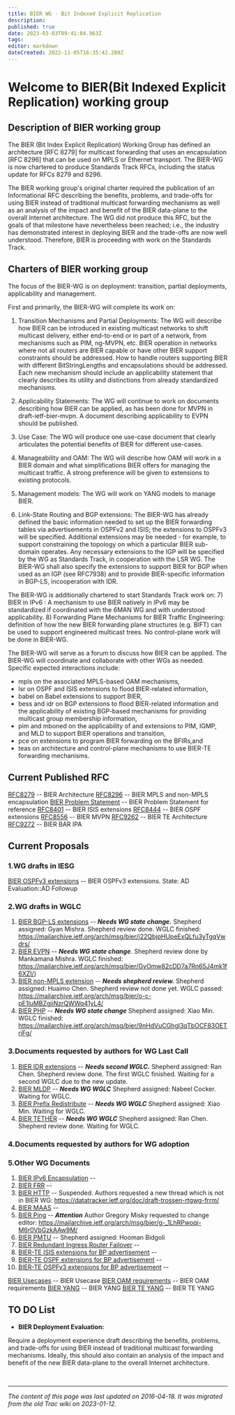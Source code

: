 ```yaml
---
title: BIER WG - Bit Indexed Explicit Replication
description: 
published: true
date: 2023-03-03T09:41:04.963Z
tags: 
editor: markdown
dateCreated: 2022-11-05T16:35:42.289Z
---
```


# Welcome to BIER(Bit Indexed Explicit Replication) working group

## Description of BIER working group

The BIER (Bit Index Explicit Replication) Working Group has defined an architecture [RFC 8279] for multicast forwarding that uses an encapsulation [RFC 8296] that can be used on MPLS or Ethernet transport.
The BIER-WG is now chartered to produce Standards Track RFCs, including the status update for RFCs 8279 and 8296.

The BIER working group's original charter required the publication of an Informational RFC describing the benefits, problems, and trade-offs for using BIER instead of traditional multicast forwarding mechanisms as well as an analysis of the impact and benefit of the BIER data-plane to the overall Internet architecture. The WG did not produce this RFC, but the goals of that milestone have nevertheless been reached; i.e., the industry has demonstrated interest in deploying BIER and the trade-offs are now well understood. Therefore, BIER is proceeding with work on the Standards Track.

## Charters of BIER working group

The focus of the BIER-WG is on deployment: transition, partial deployments, applicability and management.

First and primarily, the BIER-WG will complete its work on:

1) Transition Mechanisms and Partial Deployments: The WG will describe how BIER can be introduced in existing multicast networks to shift multicast delivery, either end-to-end or in part of a network, from mechanisms such as PIM, ng-MVPN, etc. BIER operation in networks where not all routers are BIER capable or have other BIER support constraints should be addressed. How to handle routers supporting BIER with different BitStringLengths and encapsulations should be addressed. Each new mechanism should include an applicability statement that clearly describes its utility and distinctions from already standardized mechanisms.

2) Applicability Statements: The WG will continue to work on documents describing how BIER can be applied, as has been done for MVPN in draft-ietf-bier-mvpn. A document describing applicability to EVPN should be published.

3) Use Case: The WG will produce one use-case document that clearly articulates the potential benefits of BIER for different use-cases.

4) Manageability and OAM: The WG will describe how OAM will work in a BIER domain and what simplifications BIER offers for managing the multicast traffic. A strong preference will be given to extensions to existing protocols.

5) Management models: The WG will work on YANG models to manage BIER.

6) Link-State Routing and BGP extensions: The BIER-WG has already defined the basic information needed to set up the BIER forwarding tables via advertisements in OSPFv2 and ISIS; the extensions to OSPFv3 will be specified. Additional extensions may be needed - for example, to support constraining the topology on which a particular BIER sub-domain operates. Any necessary extensions to the IGP will be specified by the WG as Standards Track, in cooperation with the LSR WG. The BIER-WG shall also specify the extensions to support BIER for BGP when used as an IGP (see RFC7938) and to provide BIER-specific information in BGP-LS, incooperation with IDR.

The BIER-WG is additionally chartered to start Standards Track work on:
7) BIER in IPv6 : A mechanism to use BIER natively in IPv6 may be standardized if coordinated with the 6MAN WG and with understood applicability.
8) Forwarding Plane Mechanisms for BIER Traffic Engineering: definition of how the new BIER forwarding plane structures (e.g. BIFT) can be used to support engineered multicast trees. No control-plane work will be done in BIER-WG.

The BIER-WG will serve as a forum to discuss how BIER can be applied. The BIER-WG will coordinate and collaborate with other WGs as needed. Specific
expected interactions include:
* mpls on the associated MPLS-based OAM mechanisms,
* lsr on OSPF and ISIS extensions to flood BIER-related information,
* babel on Babel extensions to support BIER,
* bess and idr on BGP extensions to flood BIER-related information and the applicability of existing BGP-based mechanisms for providing multicast group membership information,
* pim and mboned on the applicability of and extensions to PIM, IGMP, and MLD to support BIER operations and transition,
* pce on extensions to program BIER forwarding on the BFIRs,and
* teas on architecture and control-plane mechanisms to use BIER-TE forwarding mechanisms. 

## Current Published RFC

[RFC8279](https://datatracker.ietf.org/doc/rfc8279/) -- BIER Architecture
[RFC8296](https://datatracker.ietf.org/doc/rfc8296/) -- BIER MPLS and non-MPLS encapsulation
[BIER Problem Statement](https://datatracker.ietf.org/doc/draft-ietf-bier-problem-statement/) -- BIER Problem Statement for reference
[RFC8401](https://datatracker.ietf.org/doc/rfc8401/) -- BIER ISIS extensions
[RFC8444](https://datatracker.ietf.org/doc/rfc8444/) -- BIER OSPF extensions
[RFC8556](https://datatracker.ietf.org/doc/rfc8556/) -- BIER MVPN
[RFC9262](https://datatracker.ietf.org/doc/rfc9262/) -- BIER TE Architecture
[RFC9272](https://datatracker.ietf.org/doc/rfc9272/) -- BIER BAR IPA

## Current Proposals

### 1.WG drafts in IESG
[BIER OSPFv3 extensions](https://datatracker.ietf.org/doc/draft-ietf-bier-ospfv3-extensions/) -- BIER OSPFv3 extensions. State: AD Evaluation::AD Followup

### 2.WG drafts in WGLC
1. [BIER BGP-LS extensions](https://datatracker.ietf.org/doc/draft-ietf-bier-bgp-ls-bier-ext/) -- ***Needs WG state change.*** 
Shepherd assigned: Gyan Mishra. Shepherd review done. 
WGLC finished: https://mailarchive.ietf.org/arch/msg/bier/j22QbjpHUpeExQLfu3yTgqVwdrs/
1. [BIER EVPN](https://datatracker.ietf.org/doc/draft-ietf-bier-evpn/) -- ***Needs WG state change***.
Shepherd review done by Mankamana Mishra.
WGLC finished: https://mailarchive.ietf.org/arch/msg/bier/GvOmw82cDD7a7Rn65J4mk1f6XZI/)
1. [BIER non-MPLS extension](https://datatracker.ietf.org/doc/draft-ietf-bier-lsr-non-mpls-extensions/) -- ***Needs shepherd review.***
Shepherd assigned: Huaimo Chen. Shepherd review not done yet. 
WGLC passed: https://mailarchive.ietf.org/arch/msg/bier/o-c-pE1luMBZgjiNzrQWWq41yL4/
1. [BIER PHP](https://datatracker.ietf.org/doc/draft-ietf-bier-php/) -- ***Needs WG state change*** 
Shepherd assigned: Xiao Min.
WGLC finished: https://mailarchive.ietf.org/arch/msg/bier/9nHdVuCGhgl3qTbOCF83OETriFg/

### 3.Documents requested by authors for WG Last Call
1. [BIER IDR extensions](https://datatracker.ietf.org/doc/draft-ietf-bier-idr-extensions/) -- ***Needs second WGLC.***
Shepherd assigned: Ran Chen. Shepherd review done. 
The first WGLC finished. Waiting for a second WGLC due to the new update.
1. [BIER MLDP](https://datatracker.ietf.org/doc/draft-ietf-bier-mldp-signaling-over-bier/) -- ***Needs WG WGLC*** 
Shepherd assigned: Nabeel Cocker.
Waiting for WGLC.
1. [BIER Prefix Redistribute](https://datatracker.ietf.org/doc/draft-ietf-bier-prefix-redistribute/) -- ***Needs WG WGLC*** 
Shepherd assigned: Xiao Min.
Waiting for WGLC.
1. [BIER TETHER](https://datatracker.ietf.org/doc/draft-ietf-bier-tether/) -- ***Needs WG WGLC*** 
Shepherd assigned: Ran Chen. Shepherd review done.
Waiting for WGLC. 

### 4.Documents requested by authors for WG adoption

### 5.Other WG Documents
1. [BIER IPv6 Encapsulation](https://datatracker.ietf.org/doc/draft-ietf-bier-bierin6/) -- 
1. [BIER FRR](https://datatracker.ietf.org/doc/draft-ietf-bier-frr/) -- 
1. [BIER HTTP](https://datatracker.ietf.org/doc/draft-ietf-bier-multicast-http-response/) -- 
Suspended. Authors requested a new thread which is not in BIER WG: https://datatracker.ietf.org/doc/draft-trossen-rtgwg-frrm/
1. [BIER MAAS](https://datatracker.ietf.org/doc/draft-ietf-bier-multicast-as-a-service/) -- 
1. [BIER Ping](https://datatracker.ietf.org/doc/draft-ietf-bier-ping/) -- ***Attention***
Author Gregory Misky requested to change editor: https://mailarchive.ietf.org/arch/msg/bier/g-_1LhRPwoqi-M6r0VbGzkAAw9M/
1. [BIER PMTU](https://datatracker.ietf.org/doc/draft-ietf-bier-path-mtu-discovery/) -- 
Shepherd assigned: Hooman Bidgoli
1. [BIER Redundant Ingress Router Failover](https://datatracker.ietf.org/doc/draft-ietf-bier-source-protection/) -- 
1. [BIER-TE ISIS extensions for BP advertisement](https://datatracker.ietf.org/doc/draft-ietf-bier-te-isis/) -- 
1. [BIER-TE OSPF extensions for BP advertisement](https://datatracker.ietf.org/doc/draft-ietf-bier-te-ospf/) -- 
1. [BIER-TE OSPFv3 extensions for BP advertisement](https://datatracker.ietf.org/doc/draft-ietf-bier-te-ospfv3/) -- 


[BIER Usecases](http://tools.ietf.org/wg/bier/draft-ietf-bier-use-cases/) -- BIER Usecase
[BIER OAM requirements](http://tools.ietf.org/wg/bier/draft-ietf-bier-oam-requirements/) -- BIER OAM requirements
[BIER YANG](http://tools.ietf.org/id/draft-chh-bier-bier-yang-03.txt/) -- BIER YANG
[BIER TE YANG](https://tools.ietf.org/id/draft-zhang-bier-te-yang-01.txt/) -- BIER TE YANG 


## TO DO List

 - **BIER Deployment Evaluation:** 

Require a deployment experience draft describing the benefits, problems, and trade-offs for using BIER instead of traditional multicast forwarding mechanisms. Ideally, this should also contain an analysis of the impact and benefit of the new BIER data-plane to the overall Internet architecture.

&nbsp;
&nbsp;
&nbsp;

---

*The content of this page was last updated on 2016-04-18. It was migrated from the old Trac wiki on 2023-01-12.*
